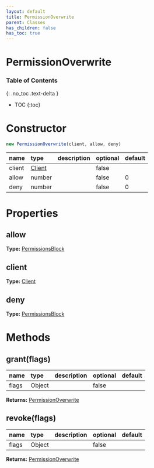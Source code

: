 ```yaml
---
layout: default
title: PermissionOverwrite
parent: Classes
has_children: false
has_toc: true
---
```


# PermissionOverwrite
### Table of Contents
{: .no_toc .text-delta }

- TOC
{:toc}
# Constructor
```js
new PermissionOverwrite(client, allow, deny)
```
| name | type | description | optional | default |
|:-----|:-----|:------------|:---------|:--------|
| client | [Client](classes/Client) |  | false |  |
| allow | number |  | false | 0 |
| deny | number |  | false | 0 |

# Properties
## allow
**Type:** [PermissionsBlock](classes/PermissionsBlock)

## client
**Type:** [Client](classes/Client)

## deny
**Type:** [PermissionsBlock](classes/PermissionsBlock)

# Methods
## grant(flags)
| name | type | description | optional | default |
|:-----|:-----|:------------|:---------|:--------|
| flags | Object |  | false |  |

**Returns:** [PermissionOverwrite](classes/PermissionOverwrite)

## revoke(flags)
| name | type | description | optional | default |
|:-----|:-----|:------------|:---------|:--------|
| flags | Object |  | false |  |

**Returns:** [PermissionOverwrite](classes/PermissionOverwrite)

